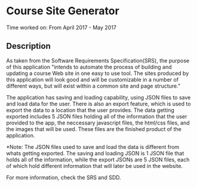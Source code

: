 # Course Site Generator

Time worked on: From April 2017 - May 2017

## Description

As taken from the Software Requirements Specification(SRS), the purpose of this application "intends to automate the process of 
building and updating a course Web site in one easy to use tool. The sites produced by this application will look good and will
be customizable in a number of different ways, but will exist within a common site and page structure." 

The application has saving and loading capability, using JSON files to save and load data for the user.  There is also an export 
feature, which is used to export the data to a location that the user provides.  The data getting exported includes 5 JSON files 
holding all of the information that the user provided to the app, the neccessary javascript files, the html/css files, and the 
images that will be used.  These files are the finished product of the application.

*Note: The JSON files used to save and load the data is different from whats getting exported.  The saving and loading JSON is 1
JSON file that holds all of the information, while the export JSONs are 5 JSON files, each of which hold different information that
will later be used in the website.

For more information, check the SRS and SDD.


